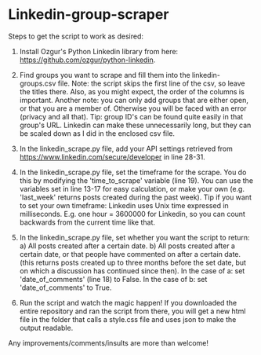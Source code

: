 Linkedin-group-scraper
======================

Steps to get the script to work as desired:

1. Install Ozgur's Python Linkedin library from here: https://github.com/ozgur/python-linkedin.

2. Find groups you want to scrape and fill them into the linkedin-groups.csv file.
   Note: the script skips the first line of the csv, so leave the titles there. Also, as you might expect, the order of the columns is important.
   Another note: you can only add groups that are either open, or that you are a member of. Otherwise you will be faced with an error (privacy and all that).
   Tip: group ID's can be found quite easily in that group's URL. Linkedin can make these unnecessarily long, but they can be scaled down as I did in the enclosed csv file.
   
3. In the linkedin_scrape.py file, add your API settings retrieved from https://www.linkedin.com/secure/developer in line 28-31.
   
4. In the linkedin_scrape.py file, set the timeframe for the scrape. You do this by modifying the 'time_to_scrape' variable (line 19). You can use the variables set in line 13-17 for easy calculation, or make your own (e.g. 'last_week' returns posts created during the past week).
   Tip if you want to set your own timeframe: Linkedin uses Unix time expressed in milliseconds.
   E.g. one hour = 3600000 for Linkedin, so you can count backwards from the current time like that.
   
5. In the linkedin_scrape.py file, set whether you want the script to return:
   a) All posts created after a certain date.
   b) All posts created after a certain date, or that people have commented on after a certain date.
     (this returns posts created up to three months before the set date, but on which a discussion has continued since then).
   In the case of a: set 'date_of_comments' (line 18) to False. In the case of b: set 'date_of_comments' to True.
   
6. Run the script and watch the magic happen! If you downloaded the entire repository and ran the script from there, you will get a new html file in the folder that calls a style.css file and uses json to make the output readable.

Any improvements/comments/insults are more than welcome!
